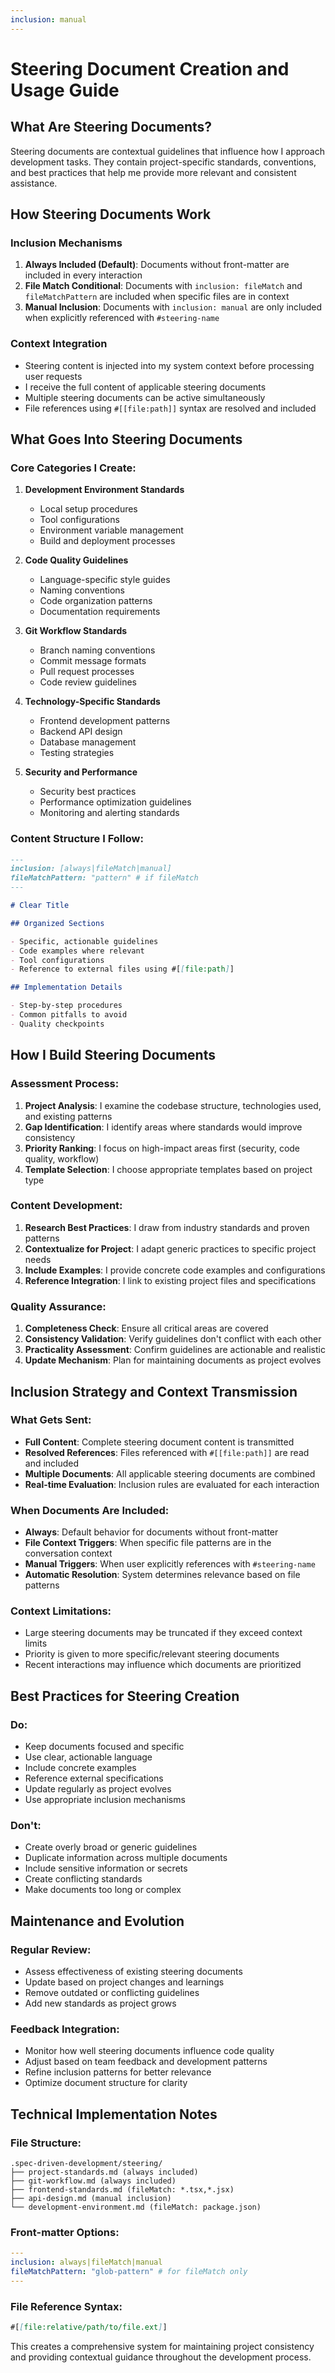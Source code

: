 ```yaml
---
inclusion: manual
---
```


# Steering Document Creation and Usage Guide

## What Are Steering Documents?

Steering documents are contextual guidelines that influence how I approach development tasks. They contain project-specific standards, conventions, and best practices that help me provide more relevant and consistent assistance.

## How Steering Documents Work

### Inclusion Mechanisms

1. **Always Included (Default)**: Documents without front-matter are included in every interaction
2. **File Match Conditional**: Documents with `inclusion: fileMatch` and `fileMatchPattern` are included when specific files are in context
3. **Manual Inclusion**: Documents with `inclusion: manual` are only included when explicitly referenced with `#steering-name`

### Context Integration

- Steering content is injected into my system context before processing user requests
- I receive the full content of applicable steering documents
- Multiple steering documents can be active simultaneously
- File references using `#[[file:path]]` syntax are resolved and included

## What Goes Into Steering Documents

### Core Categories I Create:

1. **Development Environment Standards**

   - Local setup procedures
   - Tool configurations
   - Environment variable management
   - Build and deployment processes

2. **Code Quality Guidelines**

   - Language-specific style guides
   - Naming conventions
   - Code organization patterns
   - Documentation requirements

3. **Git Workflow Standards**

   - Branch naming conventions
   - Commit message formats
   - Pull request processes
   - Code review guidelines

4. **Technology-Specific Standards**

   - Frontend development patterns
   - Backend API design
   - Database management
   - Testing strategies

5. **Security and Performance**
   - Security best practices
   - Performance optimization guidelines
   - Monitoring and alerting standards

### Content Structure I Follow:

```markdown
---
inclusion: [always|fileMatch|manual]
fileMatchPattern: "pattern" # if fileMatch
---

# Clear Title

## Organized Sections

- Specific, actionable guidelines
- Code examples where relevant
- Tool configurations
- Reference to external files using #[[file:path]]

## Implementation Details

- Step-by-step procedures
- Common pitfalls to avoid
- Quality checkpoints
```

## How I Build Steering Documents

### Assessment Process:

1. **Project Analysis**: I examine the codebase structure, technologies used, and existing patterns
2. **Gap Identification**: I identify areas where standards would improve consistency
3. **Priority Ranking**: I focus on high-impact areas first (security, code quality, workflow)
4. **Template Selection**: I choose appropriate templates based on project type

### Content Development:

1. **Research Best Practices**: I draw from industry standards and proven patterns
2. **Contextualize for Project**: I adapt generic practices to specific project needs
3. **Include Examples**: I provide concrete code examples and configurations
4. **Reference Integration**: I link to existing project files and specifications

### Quality Assurance:

1. **Completeness Check**: Ensure all critical areas are covered
2. **Consistency Validation**: Verify guidelines don't conflict with each other
3. **Practicality Assessment**: Confirm guidelines are actionable and realistic
4. **Update Mechanism**: Plan for maintaining documents as project evolves

## Inclusion Strategy and Context Transmission

### What Gets Sent:

- **Full Content**: Complete steering document content is transmitted
- **Resolved References**: Files referenced with `#[[file:path]]` are read and included
- **Multiple Documents**: All applicable steering documents are combined
- **Real-time Evaluation**: Inclusion rules are evaluated for each interaction

### When Documents Are Included:

- **Always**: Default behavior for documents without front-matter
- **File Context Triggers**: When specific file patterns are in the conversation context
- **Manual Triggers**: When user explicitly references with `#steering-name`
- **Automatic Resolution**: System determines relevance based on file patterns

### Context Limitations:

- Large steering documents may be truncated if they exceed context limits
- Priority is given to more specific/relevant steering documents
- Recent interactions may influence which documents are prioritized

## Best Practices for Steering Creation

### Do:

- Keep documents focused and specific
- Use clear, actionable language
- Include concrete examples
- Reference external specifications
- Update regularly as project evolves
- Use appropriate inclusion mechanisms

### Don't:

- Create overly broad or generic guidelines
- Duplicate information across multiple documents
- Include sensitive information or secrets
- Create conflicting standards
- Make documents too long or complex

## Maintenance and Evolution

### Regular Review:

- Assess effectiveness of existing steering documents
- Update based on project changes and learnings
- Remove outdated or conflicting guidelines
- Add new standards as project grows

### Feedback Integration:

- Monitor how well steering documents influence code quality
- Adjust based on team feedback and development patterns
- Refine inclusion patterns for better relevance
- Optimize document structure for clarity

## Technical Implementation Notes

### File Structure:

```
.spec-driven-development/steering/
├── project-standards.md (always included)
├── git-workflow.md (always included)
├── frontend-standards.md (fileMatch: *.tsx,*.jsx)
├── api-design.md (manual inclusion)
└── development-environment.md (fileMatch: package.json)
```

### Front-matter Options:

```yaml
---
inclusion: always|fileMatch|manual
fileMatchPattern: "glob-pattern" # for fileMatch only
---
```

### File Reference Syntax:

```markdown
#[[file:relative/path/to/file.ext]]
```

This creates a comprehensive system for maintaining project consistency and providing contextual guidance throughout the development process.
